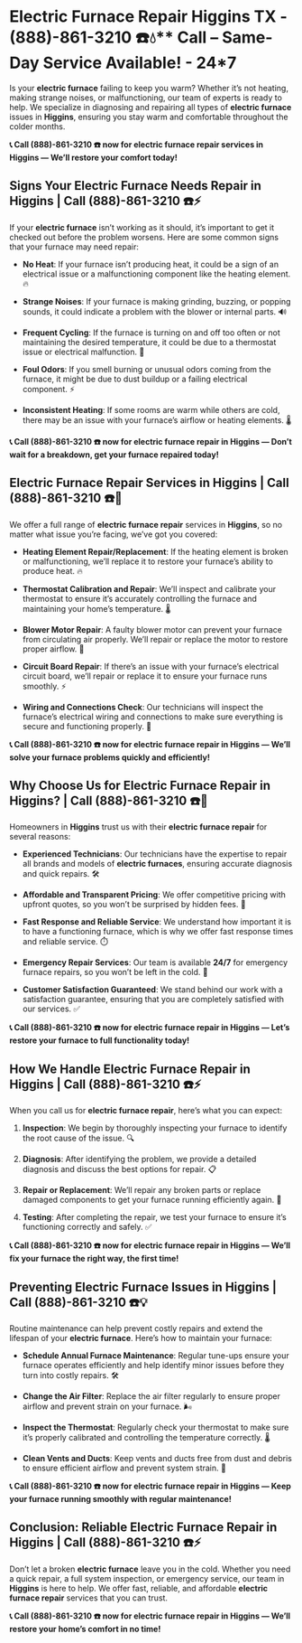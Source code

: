 # Electric Furnace Repair Higgins TX - (888)-861-3210 ☎️💧** Call – Same-Day Service Available! - 24*7

Is your **electric furnace** failing to keep you warm? Whether it’s not heating, making strange noises, or malfunctioning, our team of experts is ready to help. We specialize in diagnosing and repairing all types of **electric furnace** issues in **Higgins**, ensuring you stay warm and comfortable throughout the colder months.

**📞 Call (888)-861-3210 ☎️ now for **electric furnace repair** services in Higgins — We’ll restore your comfort today!**

## **Signs Your Electric Furnace Needs Repair in Higgins | Call (888)-861-3210 ☎️⚡**

If your **electric furnace** isn’t working as it should, it’s important to get it checked out before the problem worsens. Here are some common signs that your furnace may need repair:

- **No Heat**: If your furnace isn’t producing heat, it could be a sign of an electrical issue or a malfunctioning component like the heating element. 🔥
- **Strange Noises**: If your furnace is making grinding, buzzing, or popping sounds, it could indicate a problem with the blower or internal parts. 🔊
- **Frequent Cycling**: If the furnace is turning on and off too often or not maintaining the desired temperature, it could be due to a thermostat issue or electrical malfunction. 🔄
- **Foul Odors**: If you smell burning or unusual odors coming from the furnace, it might be due to dust buildup or a failing electrical component. ⚡
- **Inconsistent Heating**: If some rooms are warm while others are cold, there may be an issue with your furnace’s airflow or heating elements. 🌡️

**📞 Call (888)-861-3210 ☎️ now for **electric furnace repair** in Higgins — Don’t wait for a breakdown, get your furnace repaired today!**

## **Electric Furnace Repair Services in Higgins | Call (888)-861-3210 ☎️🔧**

We offer a full range of **electric furnace repair** services in **Higgins**, so no matter what issue you’re facing, we’ve got you covered:

- **Heating Element Repair/Replacement**: If the heating element is broken or malfunctioning, we’ll replace it to restore your furnace’s ability to produce heat. 🔥
- **Thermostat Calibration and Repair**: We’ll inspect and calibrate your thermostat to ensure it’s accurately controlling the furnace and maintaining your home’s temperature. 🌡️
- **Blower Motor Repair**: A faulty blower motor can prevent your furnace from circulating air properly. We’ll repair or replace the motor to restore proper airflow. 💨
- **Circuit Board Repair**: If there’s an issue with your furnace’s electrical circuit board, we’ll repair or replace it to ensure your furnace runs smoothly. ⚡
- **Wiring and Connections Check**: Our technicians will inspect the furnace’s electrical wiring and connections to make sure everything is secure and functioning properly. 🔧

**📞 Call (888)-861-3210 ☎️ now for **electric furnace repair** in Higgins — We’ll solve your furnace problems quickly and efficiently!**

## **Why Choose Us for Electric Furnace Repair in Higgins? | Call (888)-861-3210 ☎️🌟**

Homeowners in **Higgins** trust us with their **electric furnace repair** for several reasons:

- **Experienced Technicians**: Our technicians have the expertise to repair all brands and models of **electric furnaces**, ensuring accurate diagnosis and quick repairs. 🛠️
- **Affordable and Transparent Pricing**: We offer competitive pricing with upfront quotes, so you won’t be surprised by hidden fees. 💸
- **Fast Response and Reliable Service**: We understand how important it is to have a functioning furnace, which is why we offer fast response times and reliable service. ⏱️
- **Emergency Repair Services**: Our team is available **24/7** for emergency furnace repairs, so you won’t be left in the cold. 🌙
- **Customer Satisfaction Guaranteed**: We stand behind our work with a satisfaction guarantee, ensuring that you are completely satisfied with our services. ✅

**📞 Call (888)-861-3210 ☎️ now for **electric furnace repair** in Higgins — Let’s restore your furnace to full functionality today!**

## **How We Handle Electric Furnace Repair in Higgins | Call (888)-861-3210 ☎️⚡**

When you call us for **electric furnace repair**, here’s what you can expect:

1. **Inspection**: We begin by thoroughly inspecting your furnace to identify the root cause of the issue. 🔍
2. **Diagnosis**: After identifying the problem, we provide a detailed diagnosis and discuss the best options for repair. 📋
3. **Repair or Replacement**: We’ll repair any broken parts or replace damaged components to get your furnace running efficiently again. 🔧
4. **Testing**: After completing the repair, we test your furnace to ensure it’s functioning correctly and safely. ✅

**📞 Call (888)-861-3210 ☎️ now for **electric furnace repair** in Higgins — We’ll fix your furnace the right way, the first time!**

## **Preventing Electric Furnace Issues in Higgins | Call (888)-861-3210 ☎️💡**

Routine maintenance can help prevent costly repairs and extend the lifespan of your **electric furnace**. Here’s how to maintain your furnace:

- **Schedule Annual Furnace Maintenance**: Regular tune-ups ensure your furnace operates efficiently and help identify minor issues before they turn into costly repairs. 🛠️
- **Change the Air Filter**: Replace the air filter regularly to ensure proper airflow and prevent strain on your furnace. 🌬️
- **Inspect the Thermostat**: Regularly check your thermostat to make sure it’s properly calibrated and controlling the temperature correctly. 🌡️
- **Clean Vents and Ducts**: Keep vents and ducts free from dust and debris to ensure efficient airflow and prevent system strain. 💨

**📞 Call (888)-861-3210 ☎️ now for **electric furnace repair** in Higgins — Keep your furnace running smoothly with regular maintenance!**

## **Conclusion: Reliable Electric Furnace Repair in Higgins | Call (888)-861-3210 ☎️⚡**

Don’t let a broken **electric furnace** leave you in the cold. Whether you need a quick repair, a full system inspection, or emergency service, our team in **Higgins** is here to help. We offer fast, reliable, and affordable **electric furnace repair** services that you can trust.

**📞 Call (888)-861-3210 ☎️ now for **electric furnace repair** in Higgins — We’ll restore your home’s comfort in no time!**
